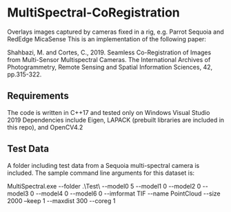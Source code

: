 # MultiSpectral-CoRegistration
Overlays images captured by cameras fixed in a rig, e.g. Parrot Sequoia and RedEdge MicaSense
This is an implementation of the following paper:

Shahbazi, M. and Cortes, C., 2019. Seamless Co-Registration of Images from Multi-Sensor Multispectral Cameras. The International Archives of Photogrammetry, Remote Sensing and Spatial Information Sciences, 42, pp.315-322.

## Requirements
The code is written in C++17 and tested only on Windows Visual Studio 2019
Dependencies include Eigen, LAPACK (prebuilt libraries are included in this repo), and OpenCV4.2

## Test Data
A folder including test data from a Sequoia multi-spectral camera is included.
The sample command line arguments for this dataset is:

MultiSpectral.exe --folder .\\Test\\ --model0 5 --model1 0 --model2 0 --model3 0 --model4 0 --model6 0 --imformat TIF --name PointCloud --size 2000 –keep 1 --maxdist 300 --coreg 1

